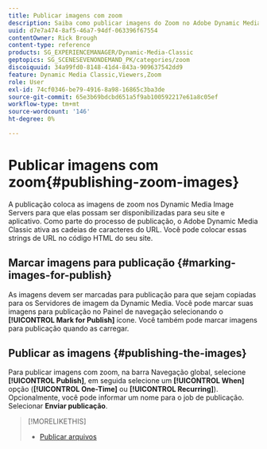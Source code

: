 ```yaml
---
title: Publicar imagens com zoom
description: Saiba como publicar imagens do Zoom no Adobe Dynamic Media Classic.
uuid: d7e7a474-8af5-46a7-94df-063396f67554
contentOwner: Rick Brough
content-type: reference
products: SG_EXPERIENCEMANAGER/Dynamic-Media-Classic
geptopics: SG_SCENESEVENONDEMAND_PK/categories/zoom
discoiquuid: 34a99fd0-8148-41d4-843a-909637542dd9
feature: Dynamic Media Classic,Viewers,Zoom
role: User
exl-id: 74cf0346-be79-4916-8a98-16865c3ba3de
source-git-commit: 65e3b69bdcbd651a5f9ab100592217e61a8c05ef
workflow-type: tm+mt
source-wordcount: '146'
ht-degree: 0%

---
```


# Publicar imagens com zoom{#publishing-zoom-images}

A publicação coloca as imagens de zoom nos Dynamic Media Image Servers para que elas possam ser disponibilizadas para seu site e aplicativo. Como parte do processo de publicação, o Adobe Dynamic Media Classic ativa as cadeias de caracteres do URL. Você pode colocar essas strings de URL no código HTML do seu site.

## Marcar imagens para publicação {#marking-images-for-publish}

As imagens devem ser marcadas para publicação para que sejam copiadas para os Servidores de imagem da Dynamic Media. Você pode marcar suas imagens para publicação no Painel de navegação selecionando o **[!UICONTROL Mark for Publish]** ícone. Você também pode marcar imagens para publicação quando as carregar.

## Publicar as imagens {#publishing-the-images}

Para publicar imagens com zoom, na barra Navegação global, selecione **[!UICONTROL Publish]**, em seguida selecione um **[!UICONTROL When]** opção (**[!UICONTROL One-Time]** ou **[!UICONTROL Recurring]**). Opcionalmente, você pode informar um nome para o job de publicação. Selecionar **Enviar publicação**.

>[!MORELIKETHIS]
>
>* [Publicar arquivos](publishing-files.md#publishing_files)

